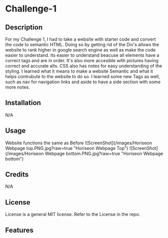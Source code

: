 # Challenge-1
## Description
For my Challenge 1, I had to take a website with starter code and convert the code to semantic HTML. Doing so by getting rid of the Div's allows the website to rank higher in google search engine
as well as make the code easier to understand. Its easier to understand beacuse all elements have a correct tags and are in order. It's also more accesible with pictures having correct and accurate alts.
CSS also has notes for easy understanding of the styling. 
I learned what it means to make a website Semantic and what it helps contrubute to the website to do so.
I learned some new Tags as well, such as nav for navigation links and aside to have a side section with some more notes.


## Installation

N/A

## Usage

Website functions the same as Before 
![ScreenShot](/images/Horiseon Webpage top.PNG.jpg?raw=true "Horiseon Webpage Top")
![ScreenShot](/images/Horiseon Webpage bottom.PNG.jpg?raw=true "Horiseon Webpage bottom")

## Credits

N/A

## License

License is a general MIT license. Refer to the License in the repo.

## Features
